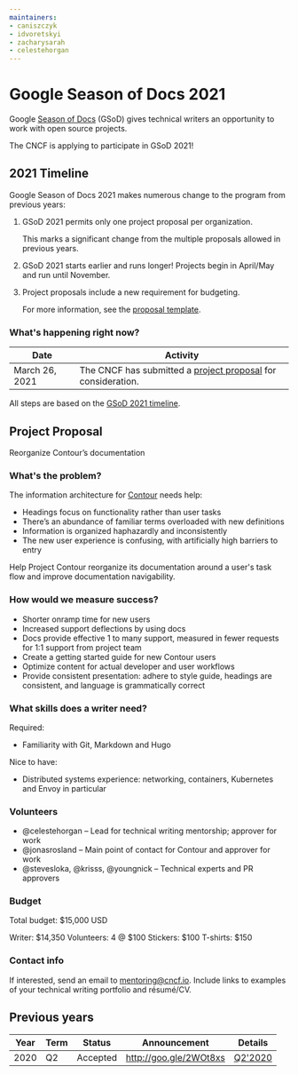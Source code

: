 ```yaml
---
maintainers:
- caniszczyk
- idvoretskyi
- zacharysarah
- celestehorgan
---
```


# Google Season of Docs 2021

Google [Season of Docs](https://developers.google.com/season-of-docs) (GSoD) gives technical writers an opportunity to work with open source projects.

The CNCF is applying to participate in GSoD 2021!

## 2021 Timeline

Google Season of Docs 2021 makes numerous change to the program from previous years:

1. GSoD 2021 permits only one project proposal per organization. 

   This marks a significant change from the multiple proposals allowed in previous years. 

1. GSoD 2021 starts earlier and runs longer! Projects begin in April/May and run until November.

1. Project proposals include a new requirement for budgeting.

   For more information, see the [proposal template](https://developers.google.com/season-of-docs/docs/org-proposal-template).

### What's happening right now?

Date | Activity
---|---
March 26, 2021 | The CNCF has submitted a [project proposal](#project-proposal) for consideration.

All steps are based on the [GSoD 2021 timeline](https://developers.google.com/season-of-docs/docs/timeline).

## Project Proposal

Reorganize Contour’s documentation

### What's the problem?

The information architecture for [Contour](https://projectcontour.io) needs help: 

- Headings focus on functionality rather than user tasks 
- There’s an abundance of familiar terms overloaded with new definitions
- Information is organized haphazardly and inconsistently
- The new user experience is confusing, with artificially high barriers to entry

Help Project Contour reorganize its documentation around a user's task flow and improve documentation navigability.

### How would we measure success?

- Shorter onramp time for new users
- Increased support deflections by using docs 
- Docs provide effective 1 to many support, measured in fewer requests for 1:1 support from project team
- Create a getting started guide for new Contour users
- Optimize content for actual developer and user workflows
- Provide consistent presentation: adhere to style guide, headings are consistent, and language is grammatically correct

### What skills does a writer need?

Required:
- Familiarity with Git, Markdown and Hugo 

Nice to have:
- Distributed systems experience: networking, containers, Kubernetes and Envoy in particular

### Volunteers

- @celestehorgan – Lead for technical writing mentorship; approver for work
- @jonasrosland – Main point of contact for Contour and approver for work
- @stevesloka, @krisss, @youngnick – Technical experts and PR approvers

### Budget

Total budget: $15,000 USD

Writer: $14,350
Volunteers: 4 @ $100
Stickers: $100
T-shirts: $150

### Contact info

If interested, send an email to mentoring@cncf.io. Include links to examples of your technical writing portfolio and résumé/CV.

## Previous years

| Year | Term | Status   | Announcement           | Details              |
|------|------|----------|------------------------|----------------------|
| 2020 | Q2   | Accepted | http://goo.gle/2WOt8xs | [Q2'2020](previous-years/2020/README.md) |
